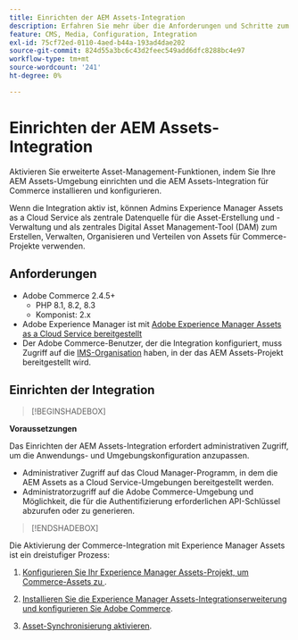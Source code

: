 ```yaml
---
title: Einrichten der AEM Assets-Integration
description: Erfahren Sie mehr über die Anforderungen und Schritte zum Einrichten der Integration zwischen Adobe Commerce und AEM Assets as a Cloud Service.
feature: CMS, Media, Configuration, Integration
exl-id: 75cf72ed-0110-4aed-b44a-193ad4dae202
source-git-commit: 824d55a3bc6c43d2feec549add6dfc8288bc4e97
workflow-type: tm+mt
source-wordcount: '241'
ht-degree: 0%

---
```


# Einrichten der AEM Assets-Integration

Aktivieren Sie erweiterte Asset-Management-Funktionen, indem Sie Ihre AEM Assets-Umgebung einrichten und die AEM Assets-Integration für Commerce installieren und konfigurieren.

Wenn die Integration aktiv ist, können Admins Experience Manager Assets as a Cloud Service als zentrale Datenquelle für die Asset-Erstellung und -Verwaltung und als zentrales Digital Asset Management-Tool (DAM) zum Erstellen, Verwalten, Organisieren und Verteilen von Assets für Commerce-Projekte verwenden.

## Anforderungen

- Adobe Commerce 2.4.5+
   - PHP 8.1, 8.2, 8.3
   - Komponist: 2.x
- Adobe Experience Manager ist mit [Adobe Experience Manager Assets as a Cloud Service bereitgestellt](https://experienceleague.adobe.com/de/docs/experience-manager-cloud-service/content/assets/overview)
- Der Adobe Commerce-Benutzer, der die Integration konfiguriert, muss Zugriff auf die [IMS-Organisation](https://experienceleague.adobe.com/en/docs/core-services/interface/administration/organizations#concept_EA8AEE5B02CF46ACBDAD6A8508646255) haben, in der das AEM Assets-Projekt bereitgestellt wird.

## Einrichten der Integration

>[!BEGINSHADEBOX]

**Voraussetzungen**

Das Einrichten der AEM Assets-Integration erfordert administrativen Zugriff, um die Anwendungs- und Umgebungskonfiguration anzupassen.

- Administrativer Zugriff auf das Cloud Manager-Programm, in dem die AEM Assets as a Cloud Service-Umgebungen bereitgestellt werden.
- Administratorzugriff auf die Adobe Commerce-Umgebung und Möglichkeit, die für die Authentifizierung erforderlichen API-Schlüssel abzurufen oder zu generieren.

>[!ENDSHADEBOX]

Die Aktivierung der Commerce-Integration mit Experience Manager Assets ist ein dreistufiger Prozess:

1. [Konfigurieren Sie Ihr Experience Manager Assets-Projekt, um Commerce-Assets zu ](aem-assets-configure-aem.md).

1. [Installieren Sie die Experience Manager Assets-Integrationserweiterung und konfigurieren Sie Adobe Commerce](aem-assets-configure-aem.md).

1. [Asset-Synchronisierung aktivieren](aem-assets-setup-synchronization.md).

